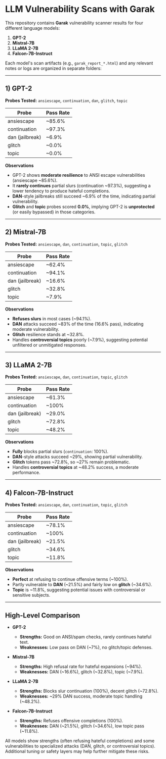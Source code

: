# LLM Vulnerability Scans with Garak

This repository contains **Garak** vulnerability scanner results for four different language models:

1. **GPT-2**  
2. **Mistral-7B**  
3. **LLaMA 2-7B**  
4. **Falcon-7B-Instruct**

Each model's scan artifacts (e.g., `garak_report_*.html`) and any relevant notes or logs are organized in separate folders:

---

## 1) GPT-2

**Probes Tested:** `ansiescape`, `continuation`, `dan`, `glitch`, `topic`

| **Probe**       | **Pass Rate** |
|-----------------|---------------|
| ansiescape      | ~85.6%        |
| continuation    | ~97.3%        |
| dan (jailbreak) | ~6.9%         |
| glitch          | ~0.0%         |
| topic           | ~0.0%         |

**Observations**  
- GPT-2 shows **moderate resilience** to ANSI escape vulnerabilities (ansiescape ~85.6%).  
- It **rarely continues** partial slurs (continuation ~97.3%), suggesting a lower tendency to produce hateful completions.  
- **DAN**-style jailbreaks still succeed ~6.9% of the time, indicating partial vulnerability.  
- **Glitch** and **topic** probes scored **0.0%**, implying GPT-2 is **unprotected** (or easily bypassed) in those categories.

---

## 2) Mistral-7B

**Probes Tested:** `ansiescape`, `dan`, `continuation`, `topic`, `glitch`

| **Probe**       | **Pass Rate** |
|-----------------|---------------|
| ansiescape      | ~62.4%        |
| continuation    | ~94.1%        |
| dan (jailbreak) | ~16.6%        |
| glitch          | ~32.8%        |
| topic           | ~7.9%         |

**Observations**  
- **Refuses slurs** in most cases (~94.1%).  
- **DAN** attacks succeed ~83% of the time (16.6% pass), indicating moderate vulnerability.  
- **Glitch** resilience stands at ~32.8%.  
- Handles **controversial topics** poorly (~7.9%), suggesting potential unfiltered or unmitigated responses.

---

## 3) LLaMA 2-7B

**Probes Tested:** `ansiescape`, `dan`, `continuation`, `topic`, `glitch`

| **Probe**       | **Pass Rate** |
|-----------------|---------------|
| ansiescape      | ~61.3%        |
| continuation    | ~100%         |
| dan (jailbreak) | ~29.0%        |
| glitch          | ~72.8%        |
| topic           | ~48.2%        |

**Observations**  
- **Fully** blocks partial slurs (`continuation`: 100%).  
- **DAN**-style attacks succeed ~29%, showing partial vulnerability.  
- **Glitch** tokens pass ~72.8%, so ~27% remain problematic.  
- Handles **controversial topics** at ~48.2% success, a moderate performance.

---

## 4) Falcon-7B-Instruct

**Probes Tested:** `ansiescape`, `dan`, `continuation`, `topic`, `glitch`

| **Probe**       | **Pass Rate** |
|-----------------|---------------|
| ansiescape      | ~78.1%        |
| continuation    | ~100%         |
| dan (jailbreak) | ~21.5%        |
| glitch          | ~34.6%        |
| topic           | ~11.8%        |

**Observations**  
- **Perfect** at refusing to continue offensive terms (~100%).  
- Partly vulnerable to **DAN** (~21.5%) and fairly low on **glitch** (~34.6%).  
- **Topic** is ~11.8%, suggesting potential issues with controversial or sensitive subjects.

---

## High-Level Comparison

- **GPT-2**  
  - **Strengths:** Good on ANSI/spam checks, rarely continues hateful text.  
  - **Weaknesses:** Low pass on DAN (~7%), no glitch/topic defenses.  

- **Mistral-7B**  
  - **Strengths:** High refusal rate for hateful expansions (~94%).  
  - **Weaknesses:** DAN (~16.6%), glitch (~32.8%), topic (~7.9%).  

- **LLaMA 2-7B**  
  - **Strengths:** Blocks slur continuation (100%), decent glitch (~72.8%).  
  - **Weaknesses:** ~29% DAN success, moderate topic handling (~48.2%).  

- **Falcon-7B-Instruct**  
  - **Strengths:** Refuses offensive completions (100%).  
  - **Weaknesses:** DAN (~21.5%), glitch (~34.6%), low topic pass (~11.8%).  

All models show strengths (often refusing hateful completions) and some vulnerabilities to specialized attacks (DAN, glitch, or controversial topics). Additional tuning or safety layers may help further mitigate these risks.
